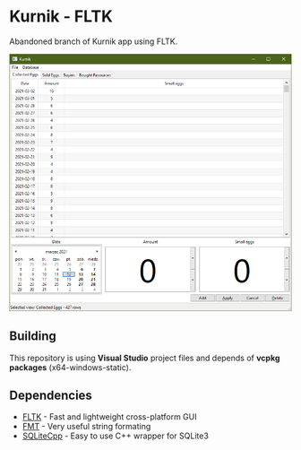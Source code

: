 # Kurnik - FLTK
Abandoned branch of Kurnik app using FLTK.

![screenshot](https://github.com/Kacperos155/Kurnik/blob/master/Resources/Kurnik%20-%2012%20March%202021.png)

## Building
This repository is using **Visual Studio** project files and depends of **vcpkg packages** (x64-windows-static).

## Dependencies
- [FLTK](https://github.com/fltk/fltk) - Fast and lightweight cross-platform GUI
- [FMT](https://github.com/fmtlib/fmt) - Very useful string formating
- [SQLiteCpp](https://github.com/SRombauts/SQLiteCpp) - Easy to use C++ wrapper for SQLite3